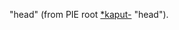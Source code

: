 "head" (from PIE root [*kaput-](https://www.etymonline.com/word/*kaput- "Etymology, meaning and definition of *kaput-") "head"). 